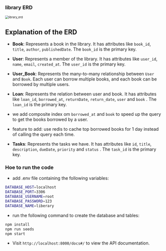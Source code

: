 ### library ERD

<image align='center' src="images/liberary.png" alt="library_erd" style="zoom: 67%;" />

## Explanation of the ERD
- **Book**: Represents a book in the library. It has attributes like `book_id`, `title`, `author`, `publishedDate`. The `book_id` is the primary key.

- **User**: Represents a member of the library. It has attributes like `user_id`, `name`, `email`, `created_at`. The `user_id` is the primary key.

- **User_Book**: Represents the many-to-many relationship between `User` and `Book`. Each user can borrow multiple books, and each book can be borrowed by multiple users.

- **Loan**: Represents the relation between user and book. It has attributes like `loan_id`, `borrowed_at`, `returnDate`, `return_date`, `user` and `book` . The `loan_id` is the primary key.

- we add composite index om `borrowed_at` and `book` to speed up the query to get the books borrowed by a user.

* feature to add: use redis to cache top borrowed books for 1 day instead of calling the query each time.

- **Tasks**: Represents the tasks we have. It has attributes like `id`, `title`, `description`, `dueDate`, `priority` and `status` . The `task_id` is the primary key.

### Hoe to run the code
* add .env file containing the following variables:
```bash
DATABASE_HOST=localhost
DATABASE_PORT=3306
DATABASE_USERNAME=root
DATABASE_PASSWORD=123
DATABASE_NAME=liberary
```
* run the following command to create the database and tables:
```bash
npm install
npm run seeds
npm start
```
* Visit ```http://localhost:8000/docs#/``` to view the API documentation. 
